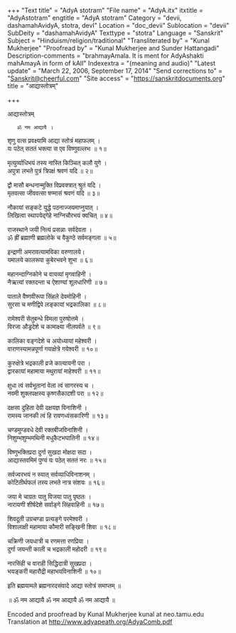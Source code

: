 +++
"Text title" = "AdyA stotram"
"File name" = "AdyA.itx"
itxtitle = "AdyAstotram"
engtitle = "AdyA stotram"
Category = "devii, dashamahAvidyA, stotra, devI"
Location = "doc_devii"
Sublocation = "devii"
SubDeity = "dashamahAvidyA"
Texttype = "stotra"
Language = "Sanskrit"
Subject = "Hinduism/religion/traditional"
"Transliterated by" = "Kunal Mukherjee"
"Proofread by" = "Kunal Mukherjee and Sunder Hattangadi"
Description-comments = "brahmayAmala.  It is ment for AdyAshakti mahAmayA in form of kAlI"
Indexextra = "(meaning and  audio)"
"Latest update" = "March 22, 2006, September 17, 2014"
"Send corrections to" = "Sanskrit@cheerful.com"
"Site access" = "https://sanskritdocuments.org"
title = "आद्यास्तोत्रम्"

+++
  
 आद्यास्तोत्रम्   
  
       ॐ नम आद्यायै ।  
शृणु वत्स प्रवक्ष्यामि आद्या स्तोत्रं महाफलम् ।  
यः पठेत् सततं भक्त्या स एव विष्णुवल्लभः ॥ १॥  
  
मृत्युर्व्याधिभयं तस्य नास्ति किञ्चित् कलौ युगे ।  
अपुत्रा लभते पुत्रं त्रिपक्षं श्रवणं यदि ॥ २॥  
  
द्वौ मासौ बन्धनान्मुक्ति विप्रवक्त्रात् श्रुतं यदि ।  
मृतवत्सा जीववत्सा षण्मासं श्रवणं यदि ॥ ३॥  
  
नौकायां सङ्कटे युद्धे पठनाज्जयमाप्नुयात् ।  
लिखित्वा स्थापयेद्गेहे नाग्निचौरभयं क्वचित् ॥ ४॥  
  
राजस्थाने जयी नित्यं प्रसन्नाः सर्वदेवता ।  
ॐ ह्रीं ब्रह्माणी ब्रह्मलोके च वैकुण्ठे सर्वमङ्गला ॥ ५॥  
  
इन्द्राणी अमरावत्यामविका वरुणालये।  
यमालये कालरूपा कुबेरभवने शुभा ॥ ६॥  
  
महानन्दाग्निकोने च वायव्यां मृगवाहिनी ।  
नैऋत्यां रक्तदन्ता च ऐशाण्यां शूलधारिणी ॥ ७॥  
  
पाताले वैष्णवीरूपा सिंहले देवमोहिनी ।  
सुरसा च मणीद्विपे लङ्कायां भद्रकालिका ॥ ८॥  
  
रामेश्वरी सेतुबन्धे विमला पुरुषोत्तमे ।  
विरजा औड्रदेशे च कामाक्ष्या नीलपर्वते ॥ ९॥  
  
कालिका वङ्गदेशे च अयोध्यायां महेश्वरी ।  
वाराणस्यामन्नपूर्णा गयाक्षेत्रे गयेश्वरी ॥ १०॥  
  
कुरुक्षेत्रे भद्रकाली व्रजे कात्यायनी परा ।  
द्वारकायां महामाया मथुरायां माहेश्वरी ॥ ११॥  
  
क्षुधा त्वं सर्वभूतानां वेला त्वं सागरस्य च ।  
नवमी शुक्लपक्षस्य कृष्णसैकादशी परा ॥ १२॥  
  
दक्षसा दुहिता देवी दक्षयज्ञ विनाशिनी ।  
रामस्य जानकी त्वं हि रावणध्वंसकारिणी ॥ १३॥  
  
चण्डमुण्डवधे देवी रक्तबीजविनाशिनी ।  
निशुम्भशुम्भमथिनी मधुकैटभघातिनी ॥ १४॥  
  
विष्णुभक्तिप्रदा दुर्गा सुखदा मोक्षदा सदा ।  
आद्यास्तवमिमं पुण्यं यः पठेत् सततं नरः ॥ १५॥  
  
सर्वज्वरभयं न स्यात् सर्वव्याधिविनाशनम् ।  
कोटितीर्थफलं तस्य लभते नात्र संशयः ॥ १६॥  
  
जया मे चाग्रतः पातु विजया पातु पृष्ठतः ।  
नारायणी शीर्षदेशे सर्वाङ्गे सिंहवाहिनी ॥ १७॥  
  
शिवदूती उग्रचण्डा प्रत्यङ्गे परमेश्वरी ।  
विशालाक्षी महामाया कौमारी सङ्खिनी शिवा ॥ १८॥  
  
चक्रिणी जयधात्री च रणमत्ता रणप्रिया ।  
दुर्गा जयन्ती काली च भद्रकाली महोदरी ॥ १९॥  
  
नारसिंही च वाराही सिद्धिदात्री सुखप्रदा ।  
भयङ्करी महारौद्री महाभयविनाशिनी ॥ १०॥  
  
इति ब्रह्मयामले ब्रह्मनारदसंवादे आद्या स्तोत्रं समाप्तम् ॥  
  
॥ ॐ नम आद्यायै ॐ नम आद्यायै ॐ नम आद्यायै ॥  
  
  
  
Encoded and proofread by Kunal Mukherjee kunal at neo.tamu.edu  
Translation at http://www.adyapeath.org/AdyaComb.pdf  
  
  
